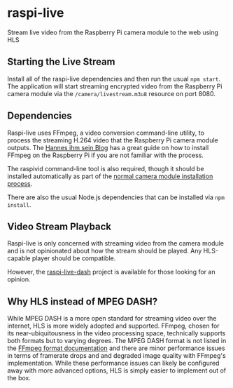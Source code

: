 # raspi-live
Stream live video from the Raspberry Pi camera module to the web using HLS

## Starting the Live Stream
Install all of the raspi-live dependencies and then run the usual `npm start`. The application will start streaming encrypted video from the Raspberry Pi camera module via the `/camera/livestream.m3u8` resource on port 8080.

## Dependencies
Raspi-live uses FFmpeg, a video conversion command-line utility, to process the streaming H.264 video that the Raspberry Pi camera module outputs. The [Hannes ihm sein Blog](http://hannes.enjoys.it/blog/2016/03/ffmpeg-on-raspbian-raspberry-pi/) has a great guide on how to install FFmpeg on the Raspberry Pi if you are not familiar with the process.

The raspivid command-line tool is also required, though it should be installed automatically as part of the [normal camera module installation process](https://www.raspberrypi.org/documentation/usage/camera/).

There are also the usual Node.js dependencies that can be installed via `npm install`.

## Video Stream Playback
Raspi-live is only concerned with streaming video from the camera module and is not opinionated about how the stream should be played. Any HLS-capable player should be compatible.

However, the [raspi-live-dash](https://github.com/jaredpetersen/raspi-live-dash) project is available for those looking for an opinion.

## Why HLS instead of MPEG DASH?
While MPEG DASH is a more open standard for streaming video over the internet, HLS is more widely adopted and supported. FFmpeg, chosen for its near-ubiquitousness in the video processing space, technically supports both formats but to varying degrees. The MPEG DASH format is not listed in the [FFmpeg format documentation](https://www.ffmpeg.org/ffmpeg-formats.html) and there are minor performance issues in terms of framerate drops and and degraded image quality with FFmpeg's implementation. While these performance issues can likely be configured away with more advanced options, HLS is simply easier to implement out of the box.

